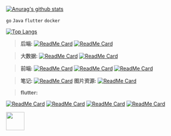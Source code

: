 
[![Anurag's github stats](https://github-readme-stats.vercel.app/api?username=axinger&show_icons=true&theme=cobalt&title_color=0xFF87CEEB)](https://github.com/axinger/axinger)

`go` `Java` `flutter` `docker`

[![Top Langs](https://github-readme-stats.vercel.app/api/top-langs/?username=axinger&layout=compact)](https://github.com/axinger/axinger.git)




> **后端:** 
[![ReadMe Card](https://github-readme-stats.vercel.app/api/pin/?username=axinger&repo=ax-spring-boot-demo)](https://github.com/axinger/ax-spring-boot-demo.git)
[![ReadMe Card](https://github-readme-stats.vercel.app/api/pin/?username=axinger&repo=ax-go-web)](https://github.com/axinger/ax-go-web.git)


> **大数据:** 
[![ReadMe Card](https://github-readme-stats.vercel.app/api/pin/?username=axinger&repo=ax-hadoop-demo)](https://github.com/axinger/ax-hadoop-demo.git)
[![ReadMe Card](https://github-readme-stats.vercel.app/api/pin/?username=axinger&repo=ax-flink-demo)](https://github.com/axinger/ax-flink-demo.git)


> **前端:** 
[![ReadMe Card](https://github-readme-stats.vercel.app/api/pin/?username=axinger&repo=ax-html-demo)](https://github.com/axinger/ax-html-demo.git)
[![ReadMe Card](https://github-readme-stats.vercel.app/api/pin/?username=axinger&repo=ax-vue2-demoo)](https://github.com/axinger/ax-vue2-demo.git)
[![ReadMe Card](https://github-readme-stats.vercel.app/api/pin/?username=axinger&repo=ax-vue3-demo)](https://github.com/axinger/ax-vue3-demo.git)


> **笔记:** 
[![ReadMe Card](https://github-readme-stats.vercel.app/api/pin/?username=axinger&repo=README)](https://github.com/axinger/README.git)
> **图片资源:**
[![ReadMe Card](https://github-readme-stats.vercel.app/api/pin/?username=axinger&repo=ax_picture)](https://github.com/axinger/ax_picture.git)


> **flutter:** 

[![ReadMe Card](https://github-readme-stats.vercel.app/api/pin/?username=axinger&repo=ax_flutter_demo)](https://github.com/axinger/ax_flutter_demo.git)
[![ReadMe Card](https://github-readme-stats.vercel.app/api/pin/?username=axinger&repo=ax_flutter_util)](https://github.com/axinger/ax_flutter_util.git)
[![ReadMe Card](https://github-readme-stats.vercel.app/api/pin/?username=axinger&repo=ax_flutter_plugin)](https://github.com/axinger/ax_flutter_plugin.git)
[![ReadMe Card](https://github-readme-stats.vercel.app/api/pin/?username=axinger&repo=ax_flutter_toast)](https://github.com/axinger/ax_flutter_toast.git)



<img src="https://s1.ax1x.com/2020/10/24/BZwJ8x.png" width=50>


<!--


<img src="https://raw.githubusercontent.com/axinger/picture/main/icon_orange.png" />

**axinger/axinger** is a ✨ _special_ ✨ repository because its `README.md` (this file) appears on your GitHub profile.

Here are some ideas to get you started:

- 🔭 I’m currently working on ...
- 🌱 I’m currently learning ...
- 👯 I’m looking to collaborate on ...
- 🤔 I’m looking for help with ...
- 💬 Ask me about ...
- 📫 How to reach me: ...
- 😄 Pronouns: ...
- ⚡ Fun fact: ...
-->
